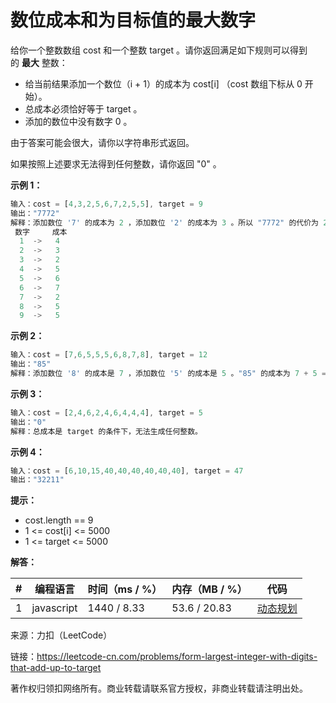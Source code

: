 # 数位成本和为目标值的最大数字

给你一个整数数组 cost 和一个整数 target 。请你返回满足如下规则可以得到的 **最大** 整数：

- 给当前结果添加一个数位（i + 1）的成本为 cost[i] （cost 数组下标从 0 开始）。
- 总成本必须恰好等于 target 。
- 添加的数位中没有数字 0 。

由于答案可能会很大，请你以字符串形式返回。

如果按照上述要求无法得到任何整数，请你返回 "0" 。

**示例 1：**

``` javascript
输入：cost = [4,3,2,5,6,7,2,5,5], target = 9
输出："7772"
解释：添加数位 '7' 的成本为 2 ，添加数位 '2' 的成本为 3 。所以 "7772" 的代价为 2*3+ 3*1 = 9 。 "977" 也是满足要求的数字，但 "7772" 是较大的数字。
 数字     成本
  1  ->   4
  2  ->   3
  3  ->   2
  4  ->   5
  5  ->   6
  6  ->   7
  7  ->   2
  8  ->   5
  9  ->   5
```

**示例 2：**

``` javascript
输入：cost = [7,6,5,5,5,6,8,7,8], target = 12
输出："85"
解释：添加数位 '8' 的成本是 7 ，添加数位 '5' 的成本是 5 。"85" 的成本为 7 + 5 = 12 。
```

**示例 3：**

``` javascript
输入：cost = [2,4,6,2,4,6,4,4,4], target = 5
输出："0"
解释：总成本是 target 的条件下，无法生成任何整数。
```

**示例 4：**

``` javascript
输入：cost = [6,10,15,40,40,40,40,40,40], target = 47
输出："32211"
```

**提示：**

- cost.length == 9
- 1 <= cost[i] <= 5000
- 1 <= target <= 5000

**解答：**

**#**|**编程语言**|**时间（ms / %）**|**内存（MB / %）**|**代码**
--|--|--|--|--
1|javascript|1440 / 8.33|53.6 / 20.83|[动态规划](./javascript/ac_v1.js)

来源：力扣（LeetCode）

链接：https://leetcode-cn.com/problems/form-largest-integer-with-digits-that-add-up-to-target

著作权归领扣网络所有。商业转载请联系官方授权，非商业转载请注明出处。
